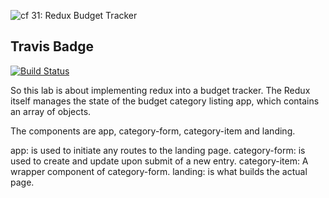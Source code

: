 ![cf](http://i.imgur.com/7v5ASc8.png) 31: Redux Budget Tracker

## Travis Badge

[![Build Status](https://travis-ci.com/kgamer007/31-redux-budget-tracker.svg?branch=master)](https://travis-ci.com/kgamer007/31-redux-budget-tracker)

So this lab is about implementing redux into a budget tracker. The Redux itself manages the state of the budget category listing app, which contains an array of objects.

The components are app, category-form, category-item and landing.

app: is used to initiate any routes to the landing page.
category-form: is used to create and update upon submit of a new entry. 
category-item: A wrapper component of category-form.
landing: is what builds the actual page. 
